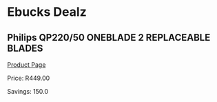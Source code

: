 
# Ebucks Dealz
## Philips QP220/50 ONEBLADE 2 REPLACEABLE BLADES
[Product Page](https://www.ebucks.com/web/shop/productSelected.do?prodId=1186901726&catId=1186081080)

Price: R449.00

Savings: 150.0


	